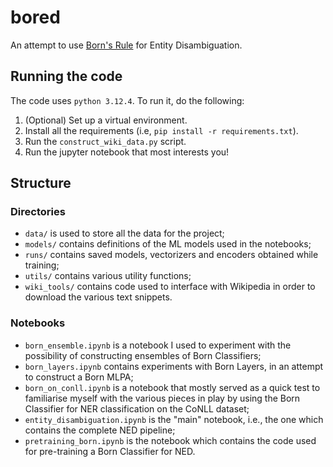 # bored

An attempt to use [Born's Rule](https://bornrule.eguidotti.com) for Entity Disambiguation.

## Running the code

The code uses `python 3.12.4`. To run it, do the following:

1. (Optional) Set up a virtual environment.
2. Install all the requirements (i.e, `pip install -r requirements.txt`).
3. Run the `construct_wiki_data.py` script.
4. Run the jupyter notebook that most interests you!

## Structure

### Directories

- `data/` is used to store all the data for the project;
- `models/` contains definitions of the ML models used in the notebooks;
- `runs/` contains saved models, vectorizers and encoders obtained while training;
- `utils/` contains various utility functions;
- `wiki_tools/` contains code used to interface with Wikipedia in order to download the various text snippets.

### Notebooks

- `born_ensemble.ipynb` is a notebook I used to experiment with the possibility of constructing ensembles of Born Classifiers;
- `born_layers.ipynb` contains experiments with Born Layers, in an attempt to construct a Born MLPA;
- `born_on_conll.ipynb` is a notebook that mostly served as a quick test to familiarise myself with the various pieces in play by using the Born Classifier for NER classification on the CoNLL dataset;
- `entity_disambiguation.ipynb` is the "main" notebook, i.e., the one which contains the complete NED pipeline;
- `pretraining_born.ipynb` is the notebook which contains the code used for pre-training a Born Classifier for NED.
